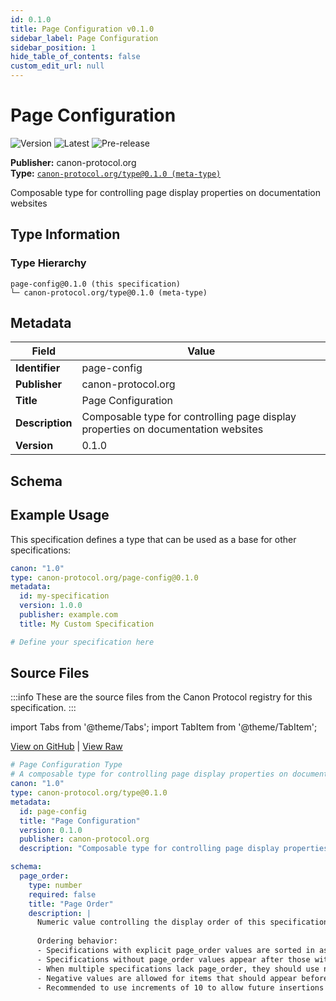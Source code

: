 ```yaml
---
id: 0.1.0
title: Page Configuration v0.1.0
sidebar_label: Page Configuration
sidebar_position: 1
hide_table_of_contents: false
custom_edit_url: null
---
```



# Page Configuration

![Version](https://img.shields.io/badge/version-0.1.0-blue) ![Latest](https://img.shields.io/badge/latest-✓-green) ![Pre-release](https://img.shields.io/badge/stability-pre--release-orange)

**Publisher:** canon-protocol.org  
**Type:** [`canon-protocol.org/type@0.1.0 (meta-type)`](/type/0.1.0)  


Composable type for controlling page display properties on documentation websites




## Type Information

### Type Hierarchy

```
page-config@0.1.0 (this specification)
└─ canon-protocol.org/type@0.1.0 (meta-type)
```



## Metadata

| Field | Value |
|-------|-------|
| **Identifier** | page-config |
| **Publisher** | canon-protocol.org |
| **Title** | Page Configuration |
| **Description** | Composable type for controlling page display properties on documentation websites |
| **Version** | 0.1.0 |


## Schema



## Example Usage

This specification defines a type that can be used as a base for other specifications:

```yaml
canon: "1.0"
type: canon-protocol.org/page-config@0.1.0
metadata:
  id: my-specification
  version: 1.0.0
  publisher: example.com
  title: My Custom Specification

# Define your specification here
```



## Source Files

:::info
These are the source files from the Canon Protocol registry for this specification.
:::

import Tabs from '@theme/Tabs';
import TabItem from '@theme/TabItem';

<Tabs>
  <TabItem value="canon-yml" label="canon.yml">

[View on GitHub](https://github.com/canon-protocol/canon/tree/main/canon-protocol.org/page-config/0.1.0/canon.yml) | [View Raw](https://raw.githubusercontent.com/canon-protocol/canon/main/canon-protocol.org/page-config/0.1.0/canon.yml)

```yaml
# Page Configuration Type
# A composable type for controlling page display properties on documentation websites
canon: "1.0"
type: canon-protocol.org/type@0.1.0
metadata:
  id: page-config
  title: "Page Configuration"
  version: 0.1.0
  publisher: canon-protocol.org
  description: "Composable type for controlling page display properties on documentation websites"

schema:
  page_order:
    type: number
    required: false
    title: "Page Order"
    description: |
      Numeric value controlling the display order of this specification on documentation websites.
      
      Ordering behavior:
      - Specifications with explicit page_order values are sorted in ascending order (lowest first)
      - Specifications without page_order values appear after those with explicit orders
      - When multiple specifications lack page_order, they should use natural ordering (e.g., alphabetical by ID)
      - Negative values are allowed for items that should appear before the default (0)
      - Recommended to use increments of 10 to allow future insertions (e.g., 0, 10, 20, 30...)
```

  </TabItem>
</Tabs>


